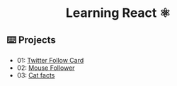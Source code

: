 <div align="center">

# Learning React ⚛️

</div>

## ⌨️ Projects

- 01: [Twitter Follow Card](projects/01-twitter-follow-card/)
- 02: [Mouse Follower](projects/02-mouse-follower)
- 03: [Cat facts](projects/03-cat-facts)
